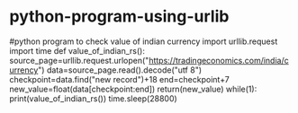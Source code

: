# python-program-using-urlib
#python program to check value of indian currency
import urllib.request
import time
def value_of_indian_rs():
      source_page=urllib.request.urlopen("https://tradingeconomics.com/india/currency")
      data=source_page.read().decode("utf 8")
      checkpoint=data.find("new record")+18
      end=checkpoint+7
      new_value=float(data[checkpoint:end])
      return(new_value)
while(1):
    print(value_of_indian_rs())
    time.sleep(28800)

